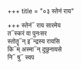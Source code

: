 +++
title = "०३ स्तेनं राय"

+++
स्तेनं᳓ राय सारमेय  
त᳓स्करं वा पुनःसर  
स्तोतॄ᳓न् इ᳓न्द्रस्य रायसि  
कि᳓म् अस्मा᳓न् दुछुनायसे  
नि᳓ षु᳓ स्वप